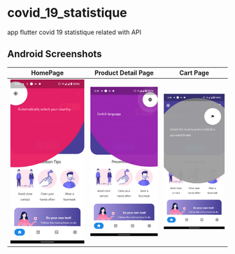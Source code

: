 # covid_19_statistique

app flutter covid 19 statistique related with API

## Android Screenshots

|            HomePage             |       Product Detail Page       |            Cart Page            |
| :-----------------------------: | :-----------------------------: | :-----------------------------: |
| ![](/screenShot/1.png?raw=true) | ![](/screenShot/2.png?raw=true) | ![](/screenShot/3.png?raw=true) |
